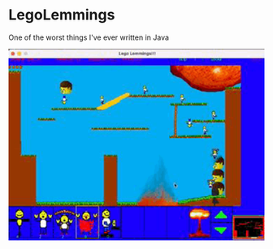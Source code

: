 # LegoLemmings
One of the worst things I've ever written in Java

<p align="center">
  <img alt="Lego Lemmings Screenshot" src="ScreenShot.gif" width="640" />
</p>
